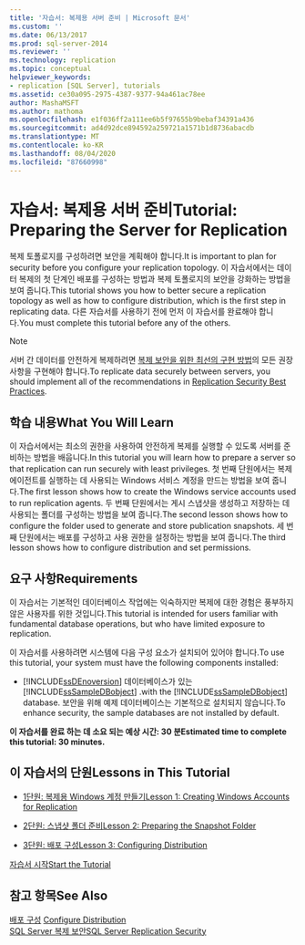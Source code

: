```yaml
---
title: '자습서: 복제용 서버 준비 | Microsoft 문서'
ms.custom: ''
ms.date: 06/13/2017
ms.prod: sql-server-2014
ms.reviewer: ''
ms.technology: replication
ms.topic: conceptual
helpviewer_keywords:
- replication [SQL Server], tutorials
ms.assetid: ce30a095-2975-4387-9377-94a461ac78ee
author: MashaMSFT
ms.author: mathoma
ms.openlocfilehash: e1f036ff2a111ee6b5f97655b9bebaf34391a436
ms.sourcegitcommit: ad4d92dce894592a259721a1571b1d8736abacdb
ms.translationtype: MT
ms.contentlocale: ko-KR
ms.lasthandoff: 08/04/2020
ms.locfileid: "87660998"
---
```

# <a name="tutorial-preparing-the-server-for-replication"></a><span data-ttu-id="e1599-102">자습서: 복제용 서버 준비</span><span class="sxs-lookup"><span data-stu-id="e1599-102">Tutorial: Preparing the Server for Replication</span></span>
  <span data-ttu-id="e1599-103">복제 토폴로지를 구성하려면 보안을 계획해야 합니다.</span><span class="sxs-lookup"><span data-stu-id="e1599-103">It is important to plan for security before you configure your replication topology.</span></span> <span data-ttu-id="e1599-104">이 자습서에서는 데이터 복제의 첫 단계인 배포를 구성하는 방법과 복제 토폴로지의 보안을 강화하는 방법을 보여 줍니다.</span><span class="sxs-lookup"><span data-stu-id="e1599-104">This tutorial shows you how to better secure a replication topology as well as how to configure distribution, which is the first step in replicating data.</span></span> <span data-ttu-id="e1599-105">다른 자습서를 사용하기 전에 먼저 이 자습서를 완료해야 합니다.</span><span class="sxs-lookup"><span data-stu-id="e1599-105">You must complete this tutorial before any of the others.</span></span>  
  
> [!NOTE]  
>  <span data-ttu-id="e1599-106">서버 간 데이터를 안전하게 복제하려면 [복제 보안을 위한 최선의 구현 방법](security/replication-security-best-practices.md)의 모든 권장 사항을 구현해야 합니다.</span><span class="sxs-lookup"><span data-stu-id="e1599-106">To replicate data securely between servers, you should implement all of the recommendations in [Replication Security Best Practices](security/replication-security-best-practices.md).</span></span>  
  
## <a name="what-you-will-learn"></a><span data-ttu-id="e1599-107">학습 내용</span><span class="sxs-lookup"><span data-stu-id="e1599-107">What You Will Learn</span></span>  
 <span data-ttu-id="e1599-108">이 자습서에서는 최소의 권한을 사용하여 안전하게 복제를 실행할 수 있도록 서버를 준비하는 방법을 배웁니다.</span><span class="sxs-lookup"><span data-stu-id="e1599-108">In this tutorial you will learn how to prepare a server so that replication can run securely with least privileges.</span></span> <span data-ttu-id="e1599-109">첫 번째 단원에서는 복제 에이전트를 실행하는 데 사용되는 Windows 서비스 계정을 만드는 방법을 보여 줍니다.</span><span class="sxs-lookup"><span data-stu-id="e1599-109">The first lesson shows how to create the Windows service accounts used to run replication agents.</span></span> <span data-ttu-id="e1599-110">두 번째 단원에서는 게시 스냅샷을 생성하고 저장하는 데 사용되는 폴더를 구성하는 방법을 보여 줍니다.</span><span class="sxs-lookup"><span data-stu-id="e1599-110">The second lesson shows how to configure the folder used to generate and store publication snapshots.</span></span> <span data-ttu-id="e1599-111">세 번째 단원에서는 배포를 구성하고 사용 권한을 설정하는 방법을 보여 줍니다.</span><span class="sxs-lookup"><span data-stu-id="e1599-111">The third lesson shows how to configure distribution and set permissions.</span></span>  
  
## <a name="requirements"></a><span data-ttu-id="e1599-112">요구 사항</span><span class="sxs-lookup"><span data-stu-id="e1599-112">Requirements</span></span>  
 <span data-ttu-id="e1599-113">이 자습서는 기본적인 데이터베이스 작업에는 익숙하지만 복제에 대한 경험은 풍부하지 않은 사용자를 위한 것입니다.</span><span class="sxs-lookup"><span data-stu-id="e1599-113">This tutorial is intended for users familiar with fundamental database operations, but who have limited exposure to replication.</span></span>  
  
 <span data-ttu-id="e1599-114">이 자습서를 사용하려면 시스템에 다음 구성 요소가 설치되어 있어야 합니다.</span><span class="sxs-lookup"><span data-stu-id="e1599-114">To use this tutorial, your system must have the following components installed:</span></span>  
  
-   [!INCLUDE[ssDEnoversion](../../includes/ssdenoversion-md.md)] <span data-ttu-id="e1599-115">데이터베이스가 있는 [!INCLUDE[ssSampleDBobject](../../includes/sssampledbobject-md.md)] .</span><span class="sxs-lookup"><span data-stu-id="e1599-115">with the [!INCLUDE[ssSampleDBobject](../../includes/sssampledbobject-md.md)] database.</span></span> <span data-ttu-id="e1599-116">보안을 위해 예제 데이터베이스는 기본적으로 설치되지 않습니다.</span><span class="sxs-lookup"><span data-stu-id="e1599-116">To enhance security, the sample databases are not installed by default.</span></span>  
  
 <span data-ttu-id="e1599-117">**이 자습서를 완료 하는 데 소요 되는 예상 시간: 30 분**</span><span class="sxs-lookup"><span data-stu-id="e1599-117">**Estimated time to complete this tutorial: 30 minutes.**</span></span>  
  
## <a name="lessons-in-this-tutorial"></a><span data-ttu-id="e1599-118">이 자습서의 단원</span><span class="sxs-lookup"><span data-stu-id="e1599-118">Lessons in This Tutorial</span></span>  
  
-   [<span data-ttu-id="e1599-119">1단원: 복제용 Windows 계정 만들기</span><span class="sxs-lookup"><span data-stu-id="e1599-119">Lesson 1: Creating Windows Accounts for Replication</span></span>](lesson-1-creating-windows-accounts-for-replication.md)  
  
-   [<span data-ttu-id="e1599-120">2단원: 스냅샷 폴더 준비</span><span class="sxs-lookup"><span data-stu-id="e1599-120">Lesson 2: Preparing the Snapshot Folder</span></span>](lesson-2-preparing-the-snapshot-folder.md)  
  
-   [<span data-ttu-id="e1599-121">3단원: 배포 구성</span><span class="sxs-lookup"><span data-stu-id="e1599-121">Lesson 3: Configuring Distribution</span></span>](lesson-3-configuring-distribution.md)  
  
 [<span data-ttu-id="e1599-122">자습서 시작</span><span class="sxs-lookup"><span data-stu-id="e1599-122">Start the Tutorial</span></span>](lesson-1-creating-windows-accounts-for-replication.md)  
  
## <a name="see-also"></a><span data-ttu-id="e1599-123">참고 항목</span><span class="sxs-lookup"><span data-stu-id="e1599-123">See Also</span></span>  
 <span data-ttu-id="e1599-124">[배포 구성](configure-distribution.md) </span><span class="sxs-lookup"><span data-stu-id="e1599-124">[Configure Distribution](configure-distribution.md) </span></span>  
 [<span data-ttu-id="e1599-125">SQL Server 복제 보안</span><span class="sxs-lookup"><span data-stu-id="e1599-125">SQL Server Replication Security</span></span>](security/view-and-modify-replication-security-settings.md)  
  
  
